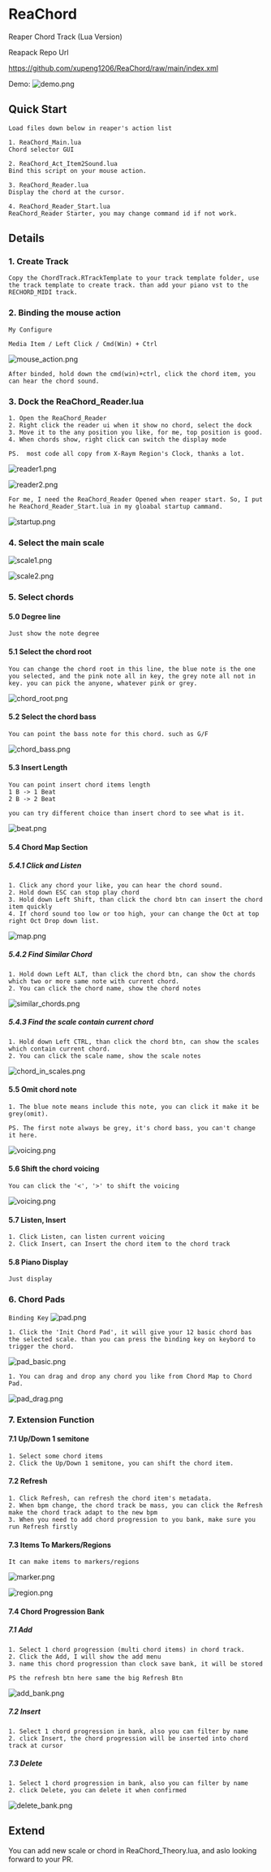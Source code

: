 # ReaChord
Reaper Chord Track (Lua Version)

Reapack Repo Url

https://github.com/xupeng1206/ReaChord/raw/main/index.xml

Demo:
![demo.png](doc%2Fdemo.png)

## Quick Start
`Load files down below in reaper's action list`
~~~
1. ReaChord_Main.lua
Chord selector GUI

2. ReaChord_Act_Item2Sound.lua
Bind this script on your mouse action.

3. ReaChord_Reader.lua
Display the chord at the cursor.

4. ReaChord_Reader_Start.lua
ReaChord_Reader Starter, you may change command id if not work.
~~~

## Details
### 1. Create Track
```
Copy the ChordTrack.RTrackTemplate to your track template folder, use the track template to create track. than add your piano vst to the RECHORD_MIDI track.
```

### 2. Binding the mouse action
```
My Configure

Media Item / Left Click / Cmd(Win) + Ctrl
```
![mouse_action.png](doc%2Fmouse_action.png)
```
After binded, hold down the cmd(win)+ctrl, click the chord item, you can hear the chord sound.
```

### 3. Dock the ReaChord_Reader.lua
```
1. Open the ReaChord_Reader
2. Right click the reader ui when it show no chord, select the dock
3. Move it to the any position you like, for me, top position is good.
4. When chords show, right click can switch the display mode

PS.  most code all copy from X-Raym Region's Clock, thanks a lot.
```
![reader1.png](doc%2Freader1.png)

![reader2.png](doc%2Freader2.png)

```
For me, I need the ReaChord_Reader Opened when reaper start. So, I put he ReaChord_Reader_Start.lua in my gloabal startup cammand.
```
![startup.png](doc%2Fstartup.png)

### 4. Select the main scale

![scale1.png](doc%2Fscale1.png)

![scale2.png](doc%2Fscale2.png)

### 5. Select chords
#### 5.0 Degree line
```
Just show the note degree
```
#### 5.1 Select the chord root
```
You can change the chord root in this line, the blue note is the one you selected, and the pink note all in key, the grey note all not in key. you can pick the anyone, whatever pink or grey.
```
![chord_root.png](doc%2Fchord_root.png)

#### 5.2 Select the chord bass
```
You can point the bass note for this chord. such as G/F
```

![chord_bass.png](doc%2Fchord_bass.png)

#### 5.3 Insert Length
```
You can point insert chord items length
1 B -> 1 Beat
2 B -> 2 Beat

you can try different choice than insert chord to see what is it.
```
![beat.png](doc%2Fbeat.png)

#### 5.4 Chord Map Section
##### 5.4.1 Click and Listen
```
1. Click any chord your like, you can hear the chord sound.
2. Hold down ESC can stop play chord
3. Hold down Left Shift, than click the chord btn can insert the chord item quickly
4. If chord sound too low or too high, your can change the Oct at top right Oct Drop down list.
```

![map.png](doc%2Fmap.png)

##### 5.4.2 Find Similar Chord
```
1. Hold down Left ALT, than click the chord btn, can show the chords which two or more same note with current chord.
2. You can click the chord name, show the chord notes
```
![similar_chords.png](doc%2Fsimilar_chords.png)

##### 5.4.3 Find the scale contain current chord
```
1. Hold down Left CTRL, than click the chord btn, can show the scales which contain current chord.
2. You can click the scale name, show the scale notes
```
![chord_in_scales.png](doc%2Fchord_in_scales.png)
#### 5.5 Omit chord note
```
1. The blue note means include this note, you can click it make it be grey(omit).

PS. The first note always be grey, it's chord bass, you can't change it here.
```
![voicing.png](doc%2Fvoicing.png)

#### 5.6 Shift the chord voicing
```
You can click the '<', '>' to shift the voicing
```

![voicing.png](doc%2Fvoicing.png)

#### 5.7 Listen, Insert
```
1. Click Listen, can listen current voicing
2. Click Insert, can Insert the chord item to the chord track
```
#### 5.8 Piano Display
```
Just display
```

### 6. Chord Pads
`Binding Key`
![pad.png](doc%2Fpad.png)

```
1. Click the 'Init Chord Pad', it will give your 12 basic chord bas the selected scale. than you can press the binding key on keybord to trigger the chord.
```
![pad_basic.png](doc%2Fpad_basic.png)

```
1. You can drag and drop any chord you like from Chord Map to Chord Pad.
```
![pad_drag.png](doc%2Fpad_drag.png)

### 7. Extension Function
#### 7.1 Up/Down 1 semitone
```
1. Select some chord items
2. Click the Up/Down 1 semitone, you can shift the chord item.
```
#### 7.2 Refresh
```
1. Click Refresh, can refresh the chord item's metadata.
2. When bpm change, the chord track be mass, you can click the Refresh make the chord track adapt to the new bpm
3. When you need to add chord progression to you bank, make sure you run Refresh firstly
```

#### 7.3 Items To Markers/Regions
`It can make items to markers/regions`

![marker.png](doc%2Fmarker.png)

![region.png](doc%2Fregion.png)

#### 7.4 Chord Progression Bank
##### 7.1 Add
```
1. Select 1 chord progression (multi chord items) in chord track.
2. Click the Add, I will show the add menu
3. name this chord progression than clock save bank, it will be stored

PS the refresh btn here same the big Refresh Btn
```
![add_bank.png](doc%2Fadd_bank.png)
##### 7.2 Insert
```
1. Select 1 chord progression in bank, also you can filter by name
2. click Insert, the chord progression will be inserted into chord track at cursor
```
##### 7.3 Delete
```
1. Select 1 chord progression in bank, also you can filter by name
2. click Delete, you can delete it when confirmed
```
![delete_bank.png](doc%2Fdelete_bank.png)


## Extend
You can add new scale or chord in ReaChord_Theory.lua, and aslo looking forward to your PR. 